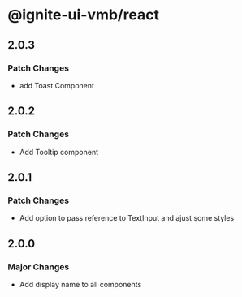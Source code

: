 # @ignite-ui-vmb/react

## 2.0.3

### Patch Changes

- add Toast Component

## 2.0.2

### Patch Changes

- Add Tooltip component

## 2.0.1

### Patch Changes

- Add option to pass reference to TextInput and ajust some styles

## 2.0.0

### Major Changes

- Add display name to all components
